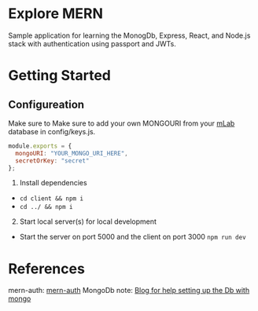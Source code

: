 # Explore MERN
Sample application for learning the MonogDb, Express, React, and Node.js stack with authentication using passport and JWTs.
# Getting Started
## Configureation
Make sure to Make sure to add your own MONGOURI from your [mLab](https://mlab.com/) database in config/keys.js.
```javascript
module.exports = {
  mongoURI: "YOUR_MONGO_URI_HERE",
  secretOrKey: "secret"
};
```
1. Install dependencies
* ```cd client && npm i```
* ```cd ../ && npm i```
2. Start local server(s) for local development
* Start the server on port 5000 and the client on port 3000 ```npm run dev```
# References
mern-auth:
[mern-auth](https://github.com/rishipr/mern-auth/)
MongoDb note:
[Blog for help setting up the Db with mongo](https://blog.bitsrc.io/build-a-login-auth-app-with-mern-stack-part-1-c405048e3669)